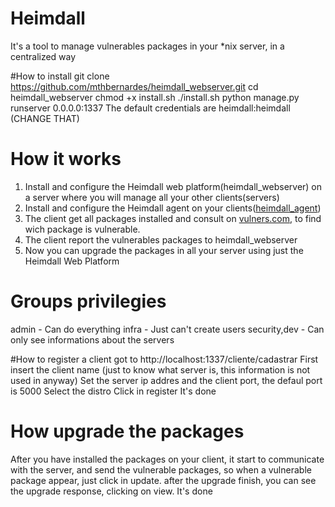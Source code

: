 # Heimdall
It's a tool to manage vulnerables packages in your *nix server, in a centralized way

#How to install
git clone https://github.com/mthbernardes/heimdall_webserver.git
cd heimdall_webserver
chmod +x install.sh
./install.sh
python manage.py runserver 0.0.0.0:1337
The default credentials are 
heimdall:heimdall (CHANGE THAT)

# How it works
1. Install and configure the Heimdall web platform(heimdall_webserver) on a server where you will manage all your other clients(servers)
2. Install and configure the Heimdall agent on your clients(<a href="https://github.com/mthbernardes/heimdall_agent">heimdall_agent</a>)
3. The client get all packages installed and consult on <a href="https://vulners.com">vulners.com</a>, to find wich package is vulnerable.
4. The client report the vulnerables packages to heimdall_webserver
5. Now you can upgrade the packages in all your server using just the Heimdall Web Platform

# Groups privilegies
admin - Can do everything
infra - Just can't create users
security,dev - Can only see informations about the servers

#How to register a client
got to http://localhost:1337/cliente/cadastrar
First insert the client name (just to know what server is, this information is not used in anyway)
Set the server ip addres and the client port, the defaul port is 5000
Select the distro
Click in register
It's done

# How upgrade the packages
After you have installed the packages on your client, it start to communicate with the server, and send the vulnerable packages, so when a vulnerable package appear, just click in update.
after the upgrade finish, you can see the upgrade response, clicking on view.
It's done
